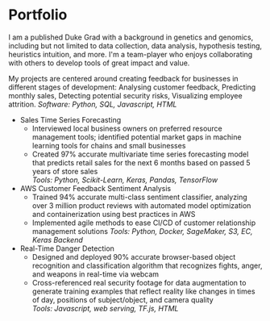 # Portfolio

I am a published Duke Grad with a background in genetics and genomics, including but not limited to data collection, data analysis, hypothesis testing, heuristics intuition, and more. I'm a team-player who enjoys collaborating with others to develop tools of great impact and value.

My projects are centered around creating feedback for businesses in different stages of development: Analysing customer feedback, Predicting monthly sales, Detecting potential security risks, Visualizing employee attrition.
_Software: Python, SQL, Javascript, HTML_

- Sales Time Series Forecasting
  - Interviewed local business owners on preferred resource management tools; identified potential market gaps in  machine learning tools for chains and small businesses  
  - Created 97% accurate multivariate time series forecasting model that predicts retail sales for the next 6 months based on passed 5 years of store sales  
_Tools: Python, Scikit-Learn, Keras, Pandas, TensorFlow_
- AWS Customer Feedback Sentiment Analysis
  - Trained 94% accurate multi-class sentiment classifier, analyzing over 3 million product reviews with automated  model optimization and containerization using best practices in AWS  
  - Implemented agile methods to ease CI/CD of customer relationship management solutions 
_Tools: Python, Docker, SageMaker, S3, EC, Keras Backend_
- Real-Time Danger Detection
  - Designed and deployed 90% accurate browser-based object recognition and classification algorithm that recognizes fights, anger, and weapons in real-time via webcam 
  - Cross-referenced real security footage for data augmentation to generate training examples that reflect reality like  changes in times of day, positions of subject/object, and camera quality  
_Tools: Javascript, web serving, TF.js, HTML_
